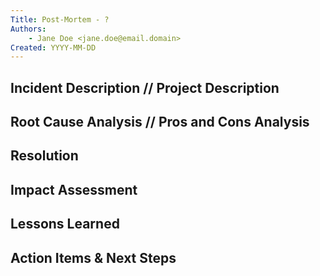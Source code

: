 ```yaml
---
Title: Post-Mortem - ?
Authors:
    - Jane Doe <jane.doe@email.domain>
Created: YYYY-MM-DD
---
```


## Incident Description // Project Description
<!-- Briefly describe what happened, when, and where (e.g., GitHub, Twitter, email, project completion). -->
<!-- If conflict related, summarize the conflict and how it escalated. -->
<!-- Briefly descripe the project -->

## Root Cause Analysis // Pros and Cons Analysis
<!-- Identify the reasons for the dispute (e.g., miscomm, unclear governance, personal differences). -->
<!-- Highlight any systemic issues (e.g., lack of a clear dispute resolution process). -->
<!-- Reflect on the project and review what went well and what did not (not a blame game, focus on learning opportunities). -->

## Resolution
<!-- Explain how the situation was resolved (e.g., mediation, new repository owners). -->
<!-- Outline any compromises made. -->
<!-- How were obstacles handled? -->

## Impact Assessment
<!-- Public trust: Did the dispute harm PRAGMA’s reputation? -->
<!-- Internal team: Were other members affected? -->
<!-- Project continuity: Did it delay development or cause forks? -->

## Lessons Learned
<!-- What could have been done to prevent the incident? -->
<!-- Are there any governance gaps that need addressing? -->
<!-- What preventative improvements could be implemented? -->

## Action Items & Next Steps
<!-- Any new policies or processes (e.g., better repo ownership policies, clearer comm channels) -->
<!-- Training or guidelines for conflict resolution/de-escalation. -->
<!-- Plans for rebuilding trust with the community. -->
